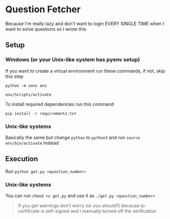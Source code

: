 # Question Fetcher

Because I'm really lazy and don't want to login EVERY SINGLE TIME when I want to solve questions so I wrote this

## Setup

### Windows (or your Unix-like system has pyenv setup)

If you want to create a virtual environment run these commands, if not, skip this step

`python -m venv env`

`env/Scripts/activate`

To install required dependencies run this command

`pip install -r requirements.txt`

### Unix-like systems

Basically the same but change `python` to `python3` and run `source env/bin/activate` instead

## Execution

Run `python get.py <question_number>`

### Unix-like systems

You can run `chmod +x get.py` and use it as `./get.py <question_number>`

> If you get warnings don't worry (or you should?) because to certificate is self-signed and I manually turned off the verification